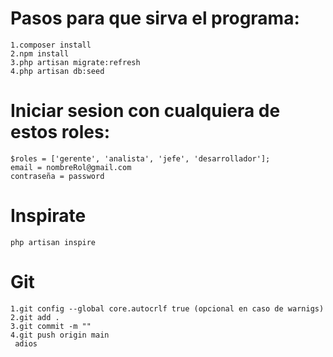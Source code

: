 # Pasos para que sirva el programa:
    1.composer install
    2.npm install
    3.php artisan migrate:refresh
    4.php artisan db:seed 
# Iniciar sesion con cualquiera de estos roles:
    $roles = ['gerente', 'analista', 'jefe', 'desarrollador'];
    email = nombreRol@gmail.com
    contraseña = password
# Inspirate
    php artisan inspire
# Git
    1.git config --global core.autocrlf true (opcional en caso de warnigs)
    2.git add .
    3.git commit -m "" 
    4.git push origin main
     adios